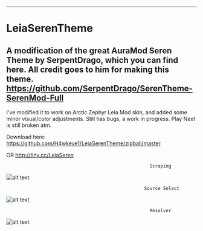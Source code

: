 ------------------------------------------------------------------------------------------------------------------------------------------
# LeiaSerenTheme
A modification of the great AuraMod Seren Theme by SerpentDrago, which you can find here. All credit goes to him for making this theme.
https://github.com/SerpentDrago/SerenTheme-SerenMod-Full
------------------------------------------------------------------------------------------------------------------------------------------



I've modified it to work on Arctic Zephyr Leia Mod skin, and added some minor visual/color adjustments. Still has bugs, a work in progress. Play Next is still broken atm.

Download here:
https://github.com/H4wkeye1/LeiaSerenTheme/zipball/master

OR
http://tiny.cc/LeiaSeren



                                                         Scraping
![alt text](https://i.imgur.com/5JdPkqi.png)

                                                       Source Select
![alt text](https://i.imgur.com/gzDBI3Y.png)

                                                         Resolver
![alt text](https://i.imgur.com/idrNWM2.png)



